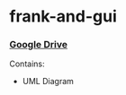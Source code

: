 # frank-and-gui

### [Google Drive](https://drive.google.com/drive/folders/0ByNeYDLPOlNMemdQZVpqVU9qVFE "Google Drive")

Contains: 
* UML Diagram
